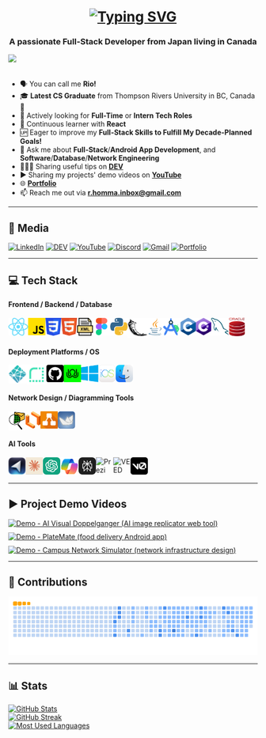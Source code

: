 <!-- INTRO -->
<h1 align="center">
  <a href="https://git.io/typing-svg">
    <img src="https://readme-typing-svg.herokuapp.com?font=Fira+Code&weight=500&size=35&duration=2000&pause=750&color=187FFF&center=true&vCenter=true&random=false&width=1000&lines=Hi+There!%F0%9F%91%8B%F0%9F%8F%BB+I'm+Ryoichi+Homma%E2%9A%BE;Your+Future+Favorite+Full-Stack+Developer%F0%9F%91%A8%F0%9F%8F%BB%E2%80%8D%F0%9F%92%BB" alt="Typing SVG" />
  </a>
</h1>

<!-- SUB INTRO -->
<h3 align="center">A passionate Full-Stack Developer from Japan living in Canada</h3>
<a href="https://visitcount.itsvg.in" target="_blank">
  <img src="https://visitcount.itsvg.in/api?id=Ryo-samurai6340&label=Profile%20Views&color=1&icon=5&pretty=true"/>
</a>
<br/><br/>

- 🗣️ You can call me **Rio!**
- 🎓 **Latest CS Graduate** from Thompson Rivers University in BC, Canada🍁
- 💼 Actively looking for **Full-Time** or **Intern Tech Roles**
- 🌱 Continuous learner with **React**
- 🆙 Eager to improve my **Full-Stack Skills to Fulfill My Decade-Planned Goals!**
- 💬 Ask me about **Full-Stack**/**Android App Development**, and **Software**/**Database**/**Network Engineering**
- 👨🏻‍💻 Sharing useful tips on **[DEV](https://dev.to/ryoichihomma)**
- ▶️ Sharing my projects' demo videos on **[YouTube](https://www.youtube.com/@rh.project_gallery)**
- 🌐 **[Portfolio](https://ryoichihomma.me/)**
- 📫 Reach me out via **r.homma.inbox@gmail.com**

<hr/>

<!-- MEDIA -->
## 🔗 Media
[![LinkedIn](https://img.shields.io/badge/LinkedIn-0077B5?style=for-the-badge&logo=linkedin&logoColor=white)](https://www.linkedin.com/in/ryoichihomma-jp-ca/)
[![DEV](https://img.shields.io/badge/dev.to-0A0A0A?style=for-the-badge&logo=devdotto&logoColor=white)](https://dev.to/ryoichihomma)
[![YouTube](https://img.shields.io/badge/YouTube-FF0000?style=for-the-badge&logo=youtube&logoColor=white)](https://www.youtube.com/@rh.project_gallery)
[![Discord](https://img.shields.io/badge/Discord-5865F2?style=for-the-badge&logo=discord&logoColor=white)](https://discord.com/users/1233363421207199827/)
[![Gmail](https://img.shields.io/badge/Gmail-D14836?style=for-the-badge&logo=gmail&logoColor=white)](mailto:r.homma.inbox@gmail.com)
[![Portfolio](https://img.shields.io/badge/Portfolio-255E63?style=for-the-badge&logo=About.me&logoColor=white)](https://ryoichihomma.me/)

<hr/>

<!-- TECK STACK -->
## 💻 Tech Stack
<h4>Frontend / Backend / Database</h4>
<img alt="React" align="left" width="40px" src="https://github.com/Ryo-samurai6340/Ryo-samurai6340/blob/main/img/react.png">
<img alt="Javascript" align="left" width="35px" src="https://github.com/Ryo-samurai6340/Ryo-samurai6340/blob/main/img/js.png">
<img alt="CSS" align="left" width="32px" src="https://github.com/Ryo-samurai6340/Ryo-samurai6340/blob/main/img/css.png">
<img alt="HTML" align="left" width="32px" src="https://github.com/Ryo-samurai6340/Ryo-samurai6340/blob/main/img/html.png">
<img alt="XML" align="left" width="32px" src="https://github.com/Ryo-samurai6340/Ryo-samurai6340/blob/main/img/xml.png">
<img alt="Figma" align="left" width="35px" src="https://github.com/Ryo-samurai6340/Ryo-samurai6340/blob/main/img/figma.png">
<img alt="Python" align="left" width="35px" src="https://github.com/Ryo-samurai6340/Ryo-samurai6340/blob/main/img/python.png">
<img alt="Flask" align="left" width="40px" src="https://github.com/Ryo-samurai6340/Ryo-samurai6340/blob/main/img/flask.png">
<img alt="Java" align="left" width="31px" src="https://github.com/Ryo-samurai6340/Ryo-samurai6340/blob/main/img/java.png">
<img alt="Android Studio" align="left" width="36px" src="https://github.com/Ryo-samurai6340/Ryo-samurai6340/blob/main/img/android-studio.png">
<img alt="C" align="left" width="31px" src="https://github.com/Ryo-samurai6340/Ryo-samurai6340/blob/main/img/c.png">
<img alt="C#" align="left" width="31px" src="https://github.com/Ryo-samurai6340/Ryo-samurai6340/blob/main/img/cSharp.png">
<img alt="MySQL" align="left" width="36px" src="https://github.com/Ryo-samurai6340/Ryo-samurai6340/blob/main/img/mySQL.png">
<img alt="Oracle SQL" width="32px" src="https://github.com/Ryo-samurai6340/Ryo-samurai6340/blob/main/img/oracle.svg">

<h4>Deployment Platforms / OS</h4>
<img alt="Netlify" align="left" width="37px" src="https://github.com/Ryo-samurai6340/Ryo-samurai6340/blob/main/img/netlify.svg">
<img alt="Render" align="left" width="40px" src="https://github.com/Ryo-samurai6340/Ryo-samurai6340/blob/main/img/render.png">
<img alt="GitHub" align="left" width="35px" src="https://github.com/Ryo-samurai6340/Ryo-samurai6340/blob/main/img/github.png">
<img alt="Zeet" align="left" width="35px" src="https://github.com/Ryo-samurai6340/Ryo-samurai6340/blob/main/img/zeet.png">
<img alt="Windows" align="left" width="35px" src="https://github.com/Ryo-samurai6340/Ryo-samurai6340/blob/main/img/windows.png">
<img alt="iOS" align="left" width="35px" src="https://github.com/Ryo-samurai6340/Ryo-samurai6340/blob/main/img/ios.png">
<img alt="macOS" width="35px" src="https://github.com/Ryo-samurai6340/Ryo-samurai6340/blob/main/img/macOS.png">

<h4>Network Design / Diagramming Tools</h4>
<img alt="cisco packet tracer" align="left" width="35px" src="https://github.com/Ryo-samurai6340/Ryo-samurai6340/blob/main/img/cisco.png">
<img alt="lucidchart" align="left" width="30px" src="https://github.com/Ryo-samurai6340/Ryo-samurai6340/blob/main/img/lucidchart.png">
<img alt="draw.io" align="left" width="35px" src="https://github.com/Ryo-samurai6340/Ryo-samurai6340/blob/main/img/draw-io.png">
<img alt="argoUML" width="35px" src="https://github.com/Ryo-samurai6340/Ryo-samurai6340/blob/main/img/argouml.png">

<h4>AI Tools</h4>
<img alt="Cursor" align="left" width="35px" src="https://github.com/Ryo-samurai6340/Ryo-samurai6340/blob/main/img/cursor.png">
<img alt="Claude" align="left" width="35px" src="https://github.com/Ryo-samurai6340/Ryo-samurai6340/blob/main/img/claude.png">
<img alt="ChatGPT" align="left" width="35px" src="https://github.com/Ryo-samurai6340/Ryo-samurai6340/blob/main/img/chatgpt.png">
<img alt="Copilot" align="left" width="37px" src="https://github.com/Ryo-samurai6340/Ryo-samurai6340/blob/main/img/copilot.png">
<img alt="Perplexity" align="left" width="35px" src="https://github.com/Ryo-samurai6340/Ryo-samurai6340/blob/main/img/perplexity.png">
<img alt="Prezi" align="left" width="35px" src="https://github.com/Ryo-samurai6340/Ryo-samurai6340/blob/main/img/prezi.png">
<img alt="VEED" align="left" width="35px" src="https://github.com/Ryo-samurai6340/Ryo-samurai6340/blob/main/img/veed.png">
<img alt="v0" width="35px" src="https://github.com/Ryo-samurai6340/Ryo-samurai6340/blob/main/img/v0.png">

<hr/>

<!-- YOUTUBE -->
## ▶️ Project Demo Videos
<div align="left" style="display: flex; flex-wrap: wrap; gap: 10px;">
  <a href="https://www.youtube.com/watch?v=VT6eddrVVOA&t=1s" target="_blank">
    <img src="https://ytcards.demolab.com/?id=VT6eddrVVOA&t=1s&title=Demo+-+AI+Visual+Doppelganger+(+AI+image+replicator+web+tool+)&lang=en&timestamp=1715151600&background_color=%230d1117&title_color=%23ffffff&stats_color=%23dedede&max_title_lines=1&width=250&border_radius=5&duration=200" alt="Demo - AI Visual Doppelganger (AI image replicator web tool)">
  </a>
  <a href="https://www.youtube.com/watch?v=N_yUfrnbgWI" target="_blank">
    <img src="https://ytcards.demolab.com/?id=N_yUfrnbgWI&title=Demo+-+PlateMate+(+food+delivery+Android+app+)&lang=en&timestamp=1715151600&background_color=%230d1117&title_color=%23ffffff&stats_color=%23dedede&max_title_lines=1&width=250&border_radius=5&duration=244" alt="Demo - PlateMate (food delivery Android app)">
  </a>
  <a href="https://www.youtube.com/watch?v=ayVUSVRPLqE&t=10s" target="_blank">
    <img src="https://ytcards.demolab.com/?id=ayVUSVRPLqE&t=10s&title=Demo+-+Compaus+Network+Simulator+(+network+infrastructure+design+)&lang=en&timestamp=1715151600&background_color=%230d1117&title_color=%23ffffff&stats_color=%23dedede&max_title_lines=1&width=250&border_radius=5&duration=403" alt="Demo - Campus Network Simulator (network infrastructure design)">
  </a>
</div>

<hr/>

<!-- CONTRIBUTIONS -->
## 🐍 Contributions
<picture>
  <source media="(prefers-color-scheme: dark)" srcset="https://raw.githubusercontent.com/Ryo-samurai6340/Ryo-samurai6340/output/github-contribution-grid-snake-dark.svg">
  <source media="(prefers-color-scheme: light)" srcset="https://raw.githubusercontent.com/Ryo-samurai6340/Ryo-samurai6340/output/github-contribution-grid-snake.gif">
  <img alt="Contribution Animation" src="https://raw.githubusercontent.com/Ryo-samurai6340/Ryo-samurai6340/output/github-contribution-grid-snake.gif">
</picture>

<hr/>

<!-- STATS -->
## 📊 Stats
<a href="https://git.io/streak-stats">
<!--   <img alt="GitHub Stats" src="https://github-readme-stats.vercel.app/api?username=Ryo-samurai6340&show_icons=true&theme=holi&rank_icon=github"> -->
  <img alt="GitHub Stats" src="https://github-readme-stats.vercel.app/api?username=Ryo-samurai6340&show_icons=true&theme=holi&rank_icon=github&hide=stars,contribs">
  <br/>
  <img alt="GitHub Streak" src="https://streak-stats.demolab.com?user=Ryo-samurai6340&theme=holi-theme">
  <br/>
  <img alt="Most Used Languages" src="https://github-readme-stats.vercel.app/api/top-langs/?username=Ryo-samurai6340&layout=compact&theme=holi">
</a>
